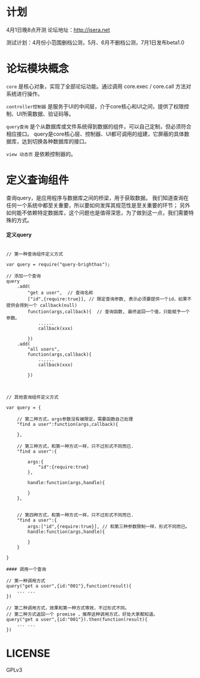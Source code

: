 计划
===

4月1日晚8点开测 论坛地址：http://jsera.net

测试计划：4月份小范围删档公测，5月、6月不删档公测，7月1日发布beta1.0

论坛模块概念
==========

`core` 是核心对象，实现了全部论坛功能。通过调用 core.exec / core.call 方法对系统进行操作。

`controller控制器` 是服务于UI的中间层，介于core核心和UI之间，提供了权限控制、UI所需数据、验证码等。

`query查询` 是个从数据库或文件系统得到数据的组件，可以自己定制，但必须符合相应接口。
query是core核心层、控制器、UI都可调用的组建，它屏蔽的具体数据库，达到切换各种数据库的接口。

`view 动态页` 是依赖控制器的。


定义查询组件
==========

查询query，是应用程序与数据库之间的桥梁，用于获取数据。 我们知道查询在任何一个系统中都至关重要，所以要如何发挥其规范性是至关重要的环节；
另外如何能不依赖特定数据库，这个问题也是值得深思，为了做到这一点，我们需要特殊的方式。

#### 定义query

```

// 第一种查询组件定义方式

var query = require("query-brighthas");

// 添加一个查询
query
    .add(
        "get a user",  // 查询名称
        ["id",{require:true}], // 限定查询参数, 表示必须要提供一个id，如果不提供会得到一个 callback(null)
        function(args,callback){  // 查询函数, 最终返回一个值，只能赋予一个参数。
            ......
            callback(xxx)

        })
    .add(
        "all users",
        function(args,callback){
            ......
            callback(xxx)

        })


```

```

// 其他查询组件定义方式

var query = {

    // 第二种方式，args参数没有被限定，需要函数自己处理
    "find a user":function(args,callback){

    },

    // 第三种方式，和第一种方式一样，只不过形式不同而已.
    "find a user":{

        args:{
            "id":{require:true}
        },

        handle:function(args,handle){

        }
    },


    // 第四种方式，和第一种方式一样，只不过形式不同而已.
    "find a user":{
        args:["id",{require:true}], // 和第三种参数限制一样，形式不同而已。
        handle:function(args,handle){

        }
    }

}

#### 调用一个查询

// 第一种调用方式
query("get a user",{id:"001"},function(result){
    ... ...
})

// 第二种调用方式，效果和第一种方式等效，不过形式不同。
// 第二种方式返回一个 promise ，推荐这种调用方式，好处大家都知道。
query("get a user",{id:"001"}).then(function(result){
    ... ...
})

```

LICENSE
=======

GPLv3